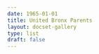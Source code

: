 ```yaml
---
date: 1965-01-01
title: United Bronx Parents
layout: docset-gallery
type: list
draft: false
---
```

